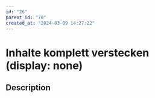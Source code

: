 ```yaml
---
id: "26"
parent_id: "70"
created_at: "2024-03-09 14:27:22"
---
```


# Inhalte komplett verstecken (display: none)

## Description


